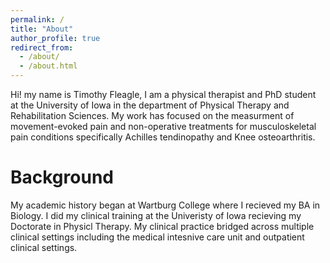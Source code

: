 ```yaml
---
permalink: /
title: "About"
author_profile: true
redirect_from: 
  - /about/
  - /about.html
---
```


Hi! my name is Timothy Fleagle, I am a physical therapist and PhD student at the University of Iowa in the department of Physical Therapy and Rehabilitation Sciences. My work has focused on the measurment of movement-evoked pain and non-operative treatments for musculoskeletal pain conditions specifically Achilles tendinopathy and Knee osteoarthritis.

Background
======
My academic history began at Wartburg College where I recieved my BA in Biology. I did my clinical training at the Univeristy of Iowa recieving my Doctorate in Physicl Therapy. My clinical practice bridged across multiple clinical settings including the medical intesnive care unit and outpatient clinical settings. 


